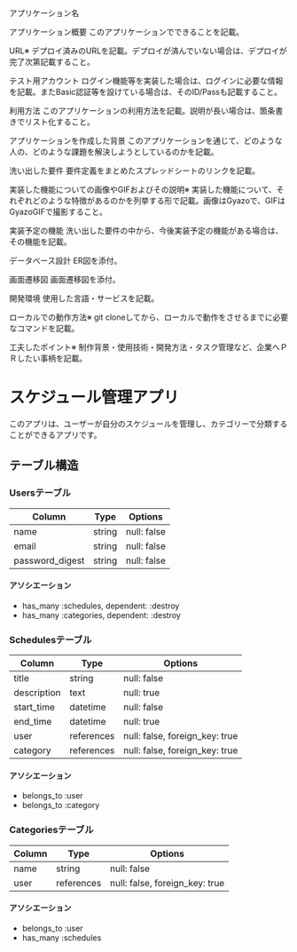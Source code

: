 アプリケーション名	

アプリケーション概要	このアプリケーションでできることを記載。

URL※	デプロイ済みのURLを記載。デプロイが済んでいない場合は、デプロイが完了次第記載すること。

テスト用アカウント	ログイン機能等を実装した場合は、ログインに必要な情報を記載。またBasic認証等を設けている場合は、そのID/Passも記載すること。

利用方法	このアプリケーションの利用方法を記載。説明が長い場合は、箇条書きでリスト化すること。

アプリケーションを作成した背景	このアプリケーションを通じて、どのような人の、どのような課題を解決しようとしているのかを記載。

洗い出した要件	要件定義をまとめたスプレッドシートのリンクを記載。

実装した機能についての画像やGIFおよびその説明※	実装した機能について、それぞれどのような特徴があるのかを列挙する形で記載。画像はGyazoで、GIFはGyazoGIFで撮影すること。

実装予定の機能	洗い出した要件の中から、今後実装予定の機能がある場合は、その機能を記載。

データベース設計	ER図を添付。

画面遷移図	画面遷移図を添付。

開発環境	使用した言語・サービスを記載。

ローカルでの動作方法※	git cloneしてから、ローカルで動作をさせるまでに必要なコマンドを記載。

工夫したポイント※	制作背景・使用技術・開発方法・タスク管理など、企業へＰＲしたい事柄を記載。


# スケジュール管理アプリ

このアプリは、ユーザーが自分のスケジュールを管理し、カテゴリーで分類することができるアプリです。

## テーブル構造

### Usersテーブル

| Column               | Type     | Options                 |
| -------------------- | -------- | ----------------------- |
| name                 | string   | null: false             |
| email                | string   | null: false             |
| password_digest      | string   | null: false             |

#### アソシエーション

- has_many :schedules, dependent: :destroy
- has_many :categories, dependent: :destroy


### Schedulesテーブル

| Column               | Type       | Options                        |
| -------------------- | ---------- | ------------------------------ |
| title                | string     | null: false                    |
| description          | text       | null: true                     |
| start_time           | datetime   | null: false                    |
| end_time             | datetime   | null: true                     |
| user                 | references | null: false, foreign_key: true |
| category             | references | null: false, foreign_key: true |

#### アソシエーション

- belongs_to :user
- belongs_to :category


### Categoriesテーブル

| Column               | Type        | Options                        |
| -------------------- | ----------- | ------------------------------ |
| name                 | string      | null: false                    |
| user                 | references  | null: false, foreign_key: true |

#### アソシエーション

- belongs_to :user
- has_many :schedules